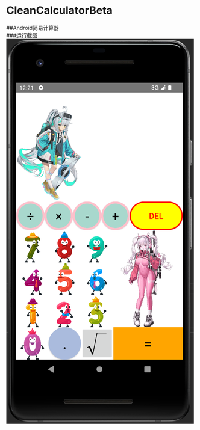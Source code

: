 # CleanCalculatorBeta
##Android简易计算器  
###运行截图
![运行截图](https://github.com/YuJianWeiY/CleanCalculatorBeta/blob/master/app/src/main/res/drawable/photo.png)
